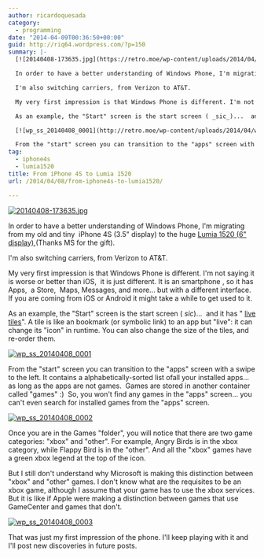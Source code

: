 ```yaml
---
author: ricardoquesada
category:
  - programming
date: "2014-04-09T00:36:50+00:00"
guid: http://riq64.wordpress.com/?p=150
summary: |-
  [![20140408-173635.jpg](https://retro.moe/wp-content/uploads/2014/04/20140408-173635.jpg)](https://retro.moe/wp-content/uploads/2014/04/20140408-173635.jpg)

  In order to have a better understanding of Windows Phone, I'm migrating from my old and tiny  iPhone 4S (3.5" display) to the huge [Lumia 1520 (6" display),](http://www.nokia.com/us-en/phones/phone/lumia1520/)(Thanks MS for the gift).

  I'm also switching carriers, from Verizon to AT&T.

  My very first impression is that Windows Phone is different. I'm not saying it is worse or better than iOS,  it is just different. It is an smartphone , so it has Apps,  a Store,  Maps, Messages, and more... but with a different interface. If you are coming from iOS or Android it might take a while to get used to it.

  As an example, the "Start" screen is the start screen ( _sic_)...  and it has " [live tiles](http://msdn.microsoft.com/en-us/library/windowsphone/develop/hh202948%28v=vs.105%29.aspx)". A tile is like an bookmark (or symbolic link) to an app but "live": it can change its "icon" in runtime. You can also change the size of the tiles, and re-order them.

  [![wp_ss_20140408_0001](http://retro.moe/wp-content/uploads/2014/04/wp_ss_20140408_0001.jpg?w=576)](http://retro.moe/wp-content/uploads/2014/04/wp_ss_20140408_0001.jpg)

  From the "start" screen you can transition to the "apps" screen with a swipe to the left. It contains a alphabetically-sorted list ofall your installed apps... as long as the apps are not games.  Games are stored in another container called "games" :)  So, you won't find any games in the "apps" screen... you can't even search for installed games from the "apps" screen.
tag:
  - iphone4s
  - lumia1520
title: From iPhone 4S to Lumia 1520
url: /2014/04/08/from-iphone4s-to-lumia1520/

---
```

[![20140408-173635.jpg](/wp-content/uploads/2014/04/20140408-173635.jpg)](/wp-content/uploads/2014/04/20140408-173635.jpg)

In order to have a better understanding of Windows Phone, I'm migrating from my old and tiny  iPhone 4S (3.5" display) to the huge [Lumia 1520 (6" display),](http://www.nokia.com/us-en/phones/phone/lumia1520/)(Thanks MS for the gift).

I'm also switching carriers, from Verizon to AT&T.

My very first impression is that Windows Phone is different. I'm not saying it is worse or better than iOS,  it is just different. It is an smartphone , so it has Apps,  a Store,  Maps, Messages, and more... but with a different interface. If you are coming from iOS or Android it might take a while to get used to it.

As an example, the "Start" screen is the start screen ( _sic_)...  and it has " [live tiles](http://msdn.microsoft.com/en-us/library/windowsphone/develop/hh202948%28v=vs.105%29.aspx)". A tile is like an bookmark (or symbolic link) to an app but "live": it can change its "icon" in runtime. You can also change the size of the tiles, and re-order them.

[![wp_ss_20140408_0001](/wp-content/uploads/2014/04/wp_ss_20140408_0001.jpg?w=576)](/wp-content/uploads/2014/04/wp_ss_20140408_0001.jpg)

From the "start" screen you can transition to the "apps" screen with a swipe to the left. It contains a alphabetically-sorted list ofall your installed apps... as long as the apps are not games.  Games are stored in another container called "games" :)  So, you won't find any games in the "apps" screen... you can't even search for installed games from the "apps" screen.

[![wp_ss_20140408_0002](/wp-content/uploads/2014/04/wp_ss_20140408_0002.jpg?w=576)](/wp-content/uploads/2014/04/wp_ss_20140408_0002.jpg)

Once you are in the Games "folder", you will notice that there are two game categories: "xbox" and "other". For example, Angry Birds is in the xbox category, while Flappy Bird is in the "other". And all the "xbox" games have a green xbox legend at the top of the icon.

But I still don't understand why Microsoft is making this distinction between "xbox" and "other" games. I don't know what are the requisites to be an xbox game, although I assume that your game has to use the xbox services. But it is like if Apple were making a distinction between games that use GameCenter and games that don't.

[![wp_ss_20140408_0003](/wp-content/uploads/2014/04/wp_ss_20140408_0003.jpg?w=576)](/wp-content/uploads/2014/04/wp_ss_20140408_0003.jpg)

That was just my first impression of the phone. I'll keep playing with it and I'll post new discoveries in future posts.

